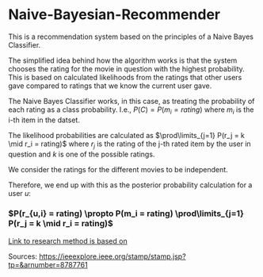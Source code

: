 # Naive-Bayesian-Recommender
This is a recommendation system based on the principles of a Naive Bayes Classifier. 

The simplified idea behind how the algorithm works is that the system chooses the rating for the movie in question with the highest probability. This is based on calculated likelihoods from the ratings that other users gave compared to ratings that we know the current user gave. 

The Naive Bayes Classifier works, in this case, as treating the probability of each rating as a class probability. I.e., $P(C) = P(m_i = rating)$ where $m_i$ is the i-th item in the datset.

The likelihood probabilities are calculated as $\prod\limits_{j=1} P(r_j = k \mid r_i = rating)$ where $r_j$ is the rating of the j-th rated item by the user in question and $k$ is one of the possible ratings. 

We consider the ratings for the different movies to be independent. 

Therefore, we end up with this as the posterior probability calculation for a user $u$:
  ### $P(r_{u,i} = rating) \propto	P(m_i = rating) \prod\limits_{j=1} P(r_j = k \mid r_i = rating)$
  
[Link to research method is based on](https://ieeexplore.ieee.org/stamp/stamp.jsp?tp=&arnumber=8787761) 

Sources: https://ieeexplore.ieee.org/stamp/stamp.jsp?tp=&arnumber=8787761

